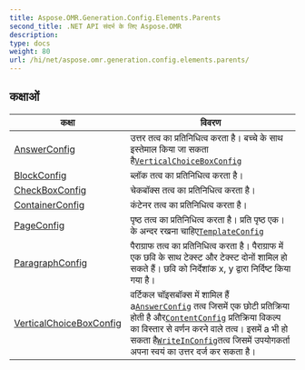```yaml
---
title: Aspose.OMR.Generation.Config.Elements.Parents
second_title: .NET API संदर्भ के लिए Aspose.OMR
description: 
type: docs
weight: 80
url: /hi/net/aspose.omr.generation.config.elements.parents/
---
```



## कक्षाओं

| कक्षा | विवरण |
| --- | --- |
| [AnswerConfig](./answerconfig/) | उत्तर तत्व का प्रतिनिधित्व करता है। बच्चे के साथ इस्तेमाल किया जा सकता है[`VerticalChoiceBoxConfig`](../aspose.omr.generation.config.elements.parents/verticalchoiceboxconfig/) |
| [BlockConfig](./blockconfig/) | ब्लॉक तत्व का प्रतिनिधित्व करता है। |
| [CheckBoxConfig](./checkboxconfig/) | चेकबॉक्स तत्व का प्रतिनिधित्व करता है। |
| [ContainerConfig](./containerconfig/) | कंटेनर तत्व का प्रतिनिधित्व करता है। |
| [PageConfig](./pageconfig/) | पृष्ठ तत्व का प्रतिनिधित्व करता है। प्रति पृष्ठ एक। के अन्दर रखना चाहिए[`TemplateConfig`](../aspose.omr.generation.config/templateconfig/) |
| [ParagraphConfig](./paragraphconfig/) | पैराग्राफ तत्व का प्रतिनिधित्व करता है। पैराग्राफ में एक छवि के साथ टेक्स्ट और टेक्स्ट दोनों शामिल हो सकते हैं। छवि को निर्देशांक x, y द्वारा निर्दिष्ट किया गया है। |
| [VerticalChoiceBoxConfig](./verticalchoiceboxconfig/) | वर्टिकल चॉइसबॉक्स में शामिल हैं a[`AnswerConfig`](../aspose.omr.generation.config.elements.parents/answerconfig/) तत्व जिसमें एक छोटी प्रतिक्रिया होती है और[`ContentConfig`](../aspose.omr.generation.config.elements/contentconfig/) प्रतिक्रिया विकल्प का विस्तार से वर्णन करने वाले तत्व। इसमें a भी हो सकता है[`WriteInConfig`](../aspose.omr.generation.config.elements/writeinconfig/)तत्व जिसमें उपयोगकर्ता अपना स्वयं का उत्तर दर्ज कर सकता है। |


